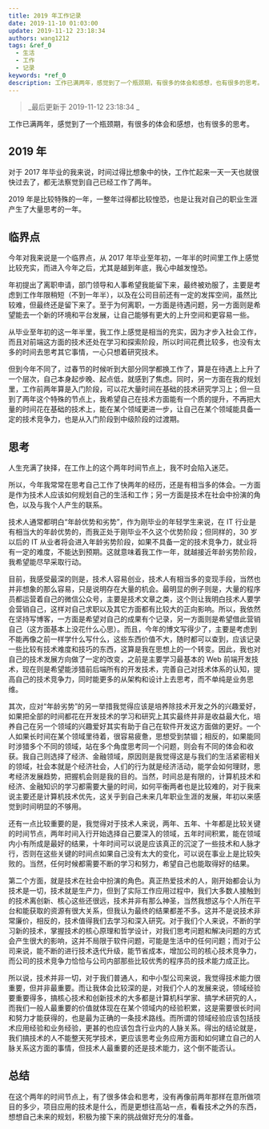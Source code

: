 ```yaml
---
title: 2019 年工作记录
date: 2019-11-10 01:03:00
update: 2019-11-12 23:18:34
authors: wang1212
tags: &ref_0
  - 生活
  - 工作
  - 记录
keywords: *ref_0
description: 工作已满两年，感觉到了一个瓶颈期，有很多的体会和感想，也有很多的思考。
---
```


> _最后更新于 2019-11-12 23:18:34 _

工作已满两年，感觉到了一个瓶颈期，有很多的体会和感想，也有很多的思考。

<!-- truncate -->

## 2019 年

对于 2017 年毕业的我来说，时间过得比想象中的快，工作忙起来一天一天也就很快过去了，都无法察觉到自己已经工作了两年。

2019 年是比较特殊的一年，一整年过得都比较惶恐，也是让我对自己的职业生涯产生了大量思考的一年。

## 临界点

今年对我来说是一个临界点，从 2017 年毕业至年初，一年半的时间里工作上感觉比较充实，而进入今年之后，尤其是越到年底，我心中越发惶恐。

年初提出了离职申请，部门领导和人事希望我能留下来，最终被劝服了，主要是考虑到工作年限稍短（不到一年半），以及在公司目前还有一定的发挥空间，虽然比较难，但最终还是留下来了。至于为何离职，一方面是待遇问题，另一方面则是希望能去一个新的环境和平台发展，让自己能够有更大的上升空间和更容易一些。

从毕业至年初的这一年半里，我工作上感觉是相当的充实，因为才步入社会工作，而且对前端这方面的技术还处在学习和探索阶段，所以时间花费比较多，也没有太多的时间去思考其它事情，一心只想着研究技术。

但到今年不同了，过春节的时候听到大部分同学都换工作了，算是在待遇上上升了一个层次，自己本身起步晚、起点低，就感到了焦虑。同时，另一方面在我的规划里，工作前两年算是入门阶段，可以花大量时间在基础的技术研究学习上；但一旦到了两年这个特殊的节点上，我希望自己在技术方面能有一个质的提升，不再把大量的时间花在基础的技术上，能在某个领域更进一步，让自己在某个领域能具备一定的技术竞争力，也是从入门阶段到中级阶段的过渡期。

## 思考

人生充满了抉择，在工作上的这个两年时间节点上，我不时会陷入迷茫。

所以，今年我常常在思考自己工作了快两年的经历，还是有相当多的体会。一方面是作为技术人应该如何规划自己的生活和工作；另一方面是技术在社会中扮演的角色，以及与我个人产生的联系。

技术人通常都明白“年龄优势和劣势”，作为刚毕业的年轻学生来说，在 IT 行业是有相当大的年龄优势的，而我正处于刚毕业不久这个优势阶段；但同样的，30 岁以后的 IT 从业者将会进入年龄劣势阶段，如果不具备一定的技术竞争力，就业将有一定的难度，不能达到预期。这就意味着我工作一年，就越接近年龄劣势阶段，我希望能尽早采取行动。

目前，我感受最深的则是，技术人容易创业，技术人有相当多的变现手段，当然也并非想象的那么容易，只是说明存在大量的机会。最明显的例子则是，大量的程序员都运营着自己的微信公众号，主要是技术文章之类，这个则让我明白技术人要学会营销自己，这样对自己求职以及其它方面都有比较大的正向影响。所以，我依然在坚持写博客，一方面是希望对自己的成果有个记录，另一方面则是希望借此营销自己（这方面基本上没花什么心思）。而且，今年的博文写得少了，主要是考虑到不能再像之前一样学什么写什么，这些东西价值不大，随时都可以查到，应该记录一些比较有技术难度和技巧的东西，这算是我在思想上的一个转变。因此，我也对自己的技术发展方向做了一定的改变，之前是主要学习最基本的 Web 前端开发技术，现在则是希望能涉猎前后端所有的开发技术，完善自己对技术体系的认知，提高自己的技术竞争力，同时能更多的从架构和设计上去思考，而不单纯是业务思维。

其次，应对“年龄劣势”的另一举措我觉得应该是培养除技术开发之外的兴趣爱好，如果把全部的时间都花在开发技术的学习和研究上其实最终并非是收益最大化，培养自己在另一个领域的兴趣爱好其实有助于自己在软件开发这方面做的更好。一个人如果长时间在某个领域里待着，很容易疲惫，思想受到禁锢；相反的，如果能同时涉猎多个不同的领域，站在多个角度思考同一个问题，则会有不同的体会和收获。我自己则选择了经济、金融领域，原因则是我觉得这是与我们的生活紧密相关的领域，社会本就是个经济社会，人们的行为就是经济活动，能学会如何理财，思考经济发展趋势，把握机会则是我的目的。当然，时间总是有限的，计算机技术和经济、金融知识的学习都需要大量的时间，如何平衡两者也是比较难的，对于我来说主要还是计算机技术优先，这关乎到自己未来几年职业生涯的发展，年初以来感觉到时间明显的不够用。

还有一点比较重要的是，我觉得对于技术人来说，两年、五年、十年都是比较关键的时间节点，两年时间入行开始选择自己要深入的领域，五年时间积累，能在领域内小有所成是最好的结果，十年时间可以说是应该真正的沉淀了一些技术和人脉才行，否则在这些关键的时间点如果自己没有太大的变化，可以说在事业上是比较失败的。当然，任何时候都需要不断的学习和努力，希望自己也能取得好的结果。

第二个方面，就是技术在社会中扮演的角色。真正热爱技术的人，刚开始都会认为技术是一切，技术就是生产力，但到了实际工作应用过程中，我们大多数人接触到的技术离创新、核心这些还很远，技术并非有那么神圣，当然我想这与个人所在平台和能获取的资源有很大关系，但我认为最终的结果都差不多。这并不是说技术非常廉价，相反的，技术值得我们去学习和深入研究。对于我们个人来说，不断的学习新的技术，掌握技术的核心原理和哲学设计，对我们思考问题和解决问题的方式会产生很大的影响，这并不局限于软件问题，可能是生活中的任何问题；而对于公司来说，能不断的进行技术迭代升级，能节省成本，增加公司的核心技术竞争力，而公司的技术竞争力恰恰与公司内部那些比较优秀的程序员的技术能力成正比。

所以说，技术并非一切，对于我们普通人，和中小型公司来说，我觉得技术能力很重要，但并非最重要。而让我体会比较深的是，对我们个人的发展来说，领域经验要重要得多，搞核心技术和创新技术的大多都是计算机科学家、搞学术研究的人，而我们一般人最重要的价值就体现在在某个领域内的经验积累，这是需要很长时间和努力才能获得的，也是最为正确的一条技术路线。而所谓的领域经验应该包括技术应用经验和业务经验，更甚的也应该包含行业内的人脉关系。得出的结论就是，我们搞技术的人不能整天死学技术，更应该思考业务应用方面和如何建立自己的人脉关系这方面的事情，但技术人最重要的还是技术能力，这个倒不能否认。

## 总结

在这个两年的时间节点上，有了很多体会和思考，没有再像前两年那样在意所做项目的多少，项目应用的技术是什么，而是更想往高站一点，看看技术之外的东西，想想自己未来的规划，积极为接下来的挑战做好充分的准备。
